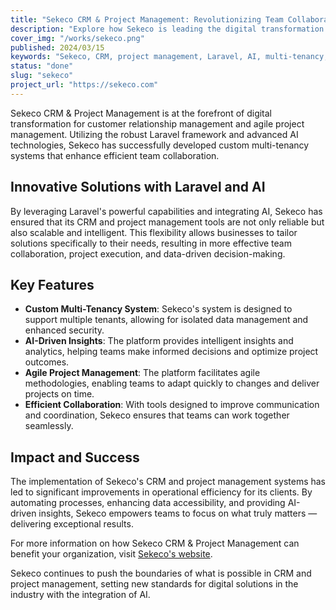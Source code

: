 ```yaml
---
title: "Sekeco CRM & Project Management: Revolutionizing Team Collaboration with AI"
description: "Explore how Sekeco is leading the digital transformation in CRM and agile project management with Laravel and AI."
cover_img: "/works/sekeco.png"
published: 2024/03/15
keywords: "Sekeco, CRM, project management, Laravel, AI, multi-tenancy, team collaboration"
status: "done"
slug: "sekeco"
project_url: "https://sekeco.com"
---
```


Sekeco CRM & Project Management is at the forefront of digital transformation for customer relationship management and agile project management. Utilizing the robust Laravel framework and advanced AI technologies, Sekeco has successfully developed custom multi-tenancy systems that enhance efficient team collaboration.

## Innovative Solutions with Laravel and AI

By leveraging Laravel's powerful capabilities and integrating AI, Sekeco has ensured that its CRM and project management tools are not only reliable but also scalable and intelligent. This flexibility allows businesses to tailor solutions specifically to their needs, resulting in more effective team collaboration, project execution, and data-driven decision-making.

## Key Features

-   **Custom Multi-Tenancy System**: Sekeco's system is designed to support multiple tenants, allowing for isolated data management and enhanced security.
-   **AI-Driven Insights**: The platform provides intelligent insights and analytics, helping teams make informed decisions and optimize project outcomes.
-   **Agile Project Management**: The platform facilitates agile methodologies, enabling teams to adapt quickly to changes and deliver projects on time.
-   **Efficient Collaboration**: With tools designed to improve communication and coordination, Sekeco ensures that teams can work together seamlessly.

## Impact and Success

The implementation of Sekeco's CRM and project management systems has led to significant improvements in operational efficiency for its clients. By automating processes, enhancing data accessibility, and providing AI-driven insights, Sekeco empowers teams to focus on what truly matters — delivering exceptional results.

For more information on how Sekeco CRM & Project Management can benefit your organization, visit [Sekeco's website](https://sekeco.com).

Sekeco continues to push the boundaries of what is possible in CRM and project management, setting new standards for digital solutions in the industry with the integration of AI.
